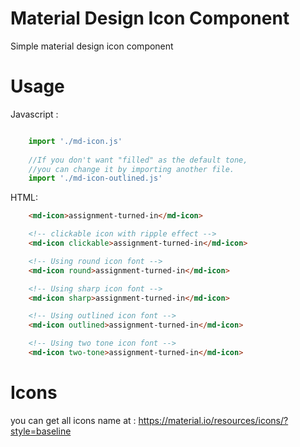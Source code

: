 # Material Design Icon Component
Simple material design icon component

# Usage
Javascript :

```javascript

    import './md-icon.js'
    
    //If you don't want "filled" as the default tone,
    //you can change it by importing another file.
    import './md-icon-outlined.js'
```

HTML:

```html
    <md-icon>assignment-turned-in</md-icon>

    <!-- clickable icon with ripple effect -->
    <md-icon clickable>assignment-turned-in</md-icon>

    <!-- Using round icon font -->
    <md-icon round>assignment-turned-in</md-icon>

    <!-- Using sharp icon font -->
    <md-icon sharp>assignment-turned-in</md-icon>

    <!-- Using outlined icon font -->
    <md-icon outlined>assignment-turned-in</md-icon>

    <!-- Using two tone icon font -->
    <md-icon two-tone>assignment-turned-in</md-icon>
```



# Icons
you can get all icons name at : https://material.io/resources/icons/?style=baseline
